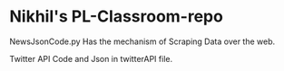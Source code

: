 # Nikhil's PL-Classroom-repo


NewsJsonCode.py Has the mechanism of Scraping Data over the web.

Twitter API Code and Json in twitterAPI file.

